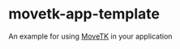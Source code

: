 # movetk-app-template
An example for using [MoveTK](https://github.com/heremaps/movetk) in your application
